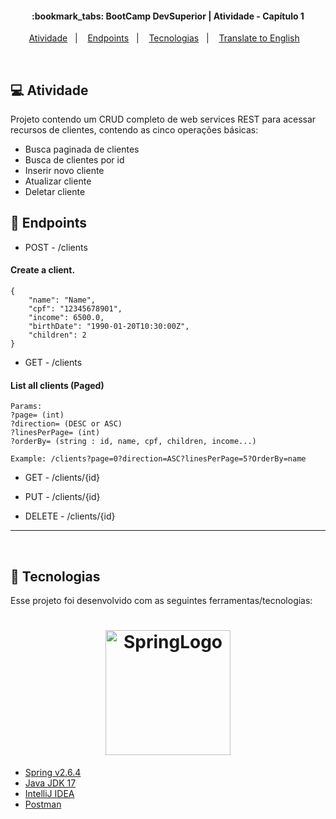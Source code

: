 <h4 align="center">
  :bookmark_tabs: BootCamp DevSuperior | Atividade - Capítulo 1
</h4>

<p align="center">
  <a href="#atividade">Atividade</a>&nbsp;&nbsp;&nbsp;|&nbsp;&nbsp;&nbsp;
  <a href="#endpoints">Endpoints</a>&nbsp;&nbsp;&nbsp;|&nbsp;&nbsp;&nbsp;
  <a href="#tecnologias">Tecnologias</a>&nbsp;&nbsp;&nbsp;|&nbsp;&nbsp;&nbsp;
  <a href="./README-en.md">Translate to English</a>&nbsp;&nbsp;&nbsp;
</p>
<br>

## 💻 <a name="atividade"> Atividade</a>

Projeto contendo um CRUD completo de web services REST para acessar recursos de clientes, contendo as cinco operações básicas:
- Busca paginada de clientes
- Busca de clientes por id
- Inserir novo cliente
- Atualizar cliente
- Deletar cliente


## :link: <a name="endpoints"> Endpoints</a>
- POST - /clients
#### Create a client.
```
{
    "name": "Name",
    "cpf": "12345678901",
    "income": 6500.0,
    "birthDate": "1990-01-20T10:30:00Z",
    "children": 2
}
```

- GET - /clients
#### List all clients (Paged)
```
Params:
?page= (int)
?direction= (DESC or ASC)
?linesPerPage= (int)
?orderBy= (string : id, name, cpf, children, income...)

Example: /clients?page=0?direction=ASC?linesPerPage=5?OrderBy=name
```
- GET - /clients/{id}

- PUT - /clients/{id}
- DELETE - /clients/{id}

---

<br>

## :beginner: <a name="tecnologias"> Tecnologias</a>

Esse projeto foi desenvolvido com as seguintes ferramentas/tecnologias:
<h1 align="center">
    <img alt="SpringLogo" title="#spring" src="https://spring.io/images/spring-logo-9146a4d3298760c2e7e49595184e1975.svg" width="200px" href="https://spring.io/why-spring" />
</h1>


- [Spring v2.6.4](https://spring.io/why-spring)
- [Java JDK 17](https://jdk.java.net/17/)
- [IntelliJ IDEA](https://www.jetbrains.com/pt-br/idea/)   
- [Postman](https://www.postman.com/company/about-postman/)

